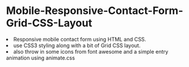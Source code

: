 # Mobile-Responsive-Contact-Form-Grid-CSS-Layout

<li>Responsive mobile contact form using HTML and CSS.</li>
<li>use CSS3 styling along with a bit of Grid CSS layout.</li>
<li>also throw in some icons from font awesome and a simple entry animation using animate.css</li>
